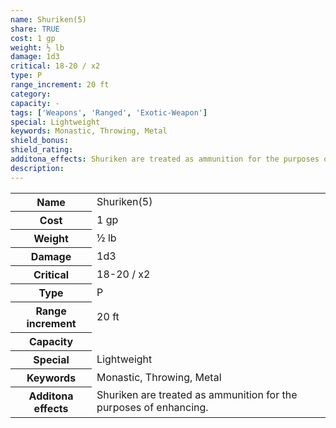 ```yaml
---
name: Shuriken(5)
share: TRUE
cost: 1 gp
weight: ½ lb
damage: 1d3
critical: 18-20 / x2
type: P
range_increment: 20 ft
category: 
capacity: -
tags: ['Weapons', 'Ranged', 'Exotic-Weapon']
special: Lightweight
keywords: Monastic, Throwing, Metal
shield_bonus: 
shield_rating: 
additona_effects: Shuriken are treated as ammunition for the purposes of enhancing.
description: 
---
```

<p><span style="overflow-x: auto;"><table><tbody><tr><th>Name</th><td>Shuriken(5)</td></tr><tr><th>Cost</th><td>1 gp</td></tr><tr><th>Weight</th><td>½ lb</td></tr><tr><th>Damage</th><td>1d3</td></tr><tr><th>Critical</th><td>18-20 / x2</td></tr><tr><th>Type</th><td>P</td></tr><tr><th>Range increment</th><td>20 ft</td></tr><tr><th>Capacity</th><td></td></tr><tr><th>Special</th><td>Lightweight</td></tr><tr><th>Keywords</th><td>Monastic, Throwing, Metal</td></tr><tr><th>Additona effects</th><td>Shuriken are treated as ammunition for the purposes of enhancing.</td></tr></tbody></table></span></p>